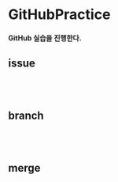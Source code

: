 # GitHubPractice
#### GitHub 실습을 진행한다.

## issue

<br>
<br>

## branch

<br>
<br>

## merge

<br>
<br>

##
